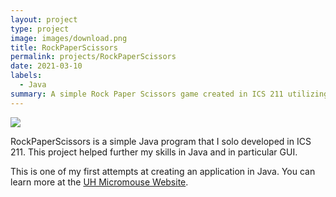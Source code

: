 ```yaml
---
layout: project
type: project
image: images/download.png
title: RockPaperScissors
permalink: projects/RockPaperScissors
date: 2021-03-10
labels:
  - Java
summary: A simple Rock Paper Scissors game created in ICS 211 utilizing a GUI.
---
```


<img class="ui medium right floated rounded image" src="../images/vacay-home-page.png">

RockPaperScissors is a simple Java program that I solo developed in ICS 211. This project helped further my skills in Java and in particular GUI.

This is one of my first attempts at creating an application in Java. 
You can learn more at the [UH Micromouse Website](http://www-ee.eng.hawaii.edu/~mmouse/about.html).



